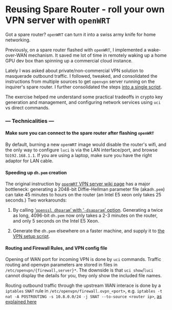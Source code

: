 # Reusing Spare Router - roll your own VPN server with `openWRT`

Got a spare router?  `openWRT` can turn it into a swiss army knife for home networking.

Previously, on a spare router flashed with `openWRT`, I implemented a wake-over-WAN mechanism.  It saved me lot of time in remotely waking up a home GPU dev box than spinning up a commercial cloud instance.

Lately I was asked about private/non-commercial VPN solution to masquerade outbound traffic.  I followed, tweaked, and consolidated the instructions from multiple sources to get `openvpn` server running on the inquirer's spare router. I further consolidated the steps [into a single script](https://gist.github.com/philtrade/88bf4168b33b35b04667c5d56bfbfd10).

The exercise helped me understand some practical tradeoffs in crypto key generation and management, and configuring network services using `uci` vs direct commands.


### — Technicalities —

#### Make sure you can connect to the spare router after flashing `openWRT`
By default, burning a new `openWRT` image would disable the router's wifi, and the only way to configure `luci` is via the LAN interface/port, and browse to`192.168.1.1`.  If you are using a laptop, make sure you have the right adaptor for LAN cable.

#### Speeding up `dh.pem` creation
The original instruction by [`openWRT` VPN server wiki page](https://openwrt.org/docs/guide-user/services/vpn/openvpn/server) has a major bottleneck: generating a 2048-bit Diffie-Hellman parameter file (aka`dh.pem`) can take 45 minutes to hours on the router (an Intel E5 xeon only takes 25 seconds.)  Two workarounds:

1. By calling [‘`openssl dhparam`’ with ‘`-dsaparam`’ option](https://security.stackexchange.com/questions/95178/diffie-hellman-parameters-still-calculating-after-24-hours).  Generating a twice as long, 4096-bit `dh.pem` now only takes a 2-3 minutes on the router, and only 5 seconds on the Intel E5 Xeon.

2. Generate the `dh.pem` elsewhere on a faster machine, and supply it to [the VPN setup script](https://gist.github.com/philtrade/88bf4168b33b35b04667c5d56bfbfd10).

#### Routing and Firewall Rules, and VPN config file
Opening of WAN port for incoming VPN is done by `uci` commands.  Traffic routing and openvpn parameters are stored in files in `/etc/openvpn/{firewall,server}*`.  The downside is that `uci show`/`luci` cannot display the details for you, they only show the included file names.

Routing outbound traffic through the upstream WAN interace is done by a `iptables` `SNAT` rule in `/etc/openvpn/firewall.ovpn_<port>`, e.g. `iptables -t nat -A POSTROUTING -s 10.8.0.0/24 -j SNAT --to-source <router ip>`, [as explained here](http://dani.foroselectronica.es/openvpn-openwrt-secure-browsing-from-your-mobile-phone-283/)

